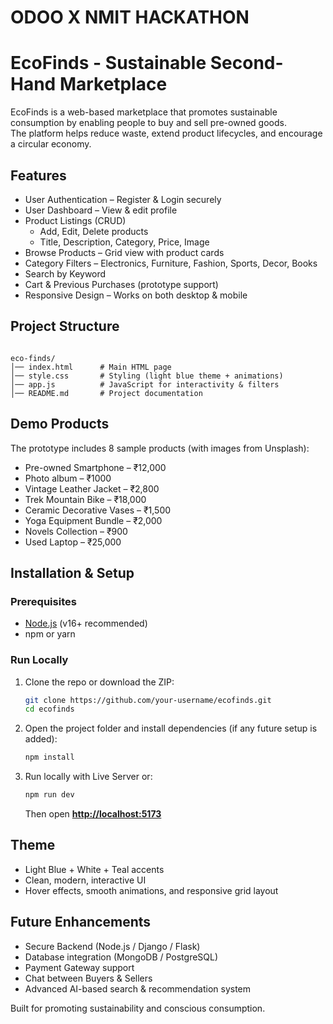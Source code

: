 # ODOO X NMIT HACKATHON

# EcoFinds - Sustainable Second-Hand Marketplace

EcoFinds is a web-based marketplace that promotes sustainable consumption by enabling people to buy and sell pre-owned goods.  
The platform helps reduce waste, extend product lifecycles, and encourage a circular economy.




## Features
- User Authentication – Register & Login securely
- User Dashboard – View & edit profile
- Product Listings (CRUD)  
  - Add, Edit, Delete products  
  - Title, Description, Category, Price, Image
- Browse Products – Grid view with product cards
- Category Filters – Electronics, Furniture, Fashion, Sports, Decor, Books
- Search by Keyword
- Cart & Previous Purchases (prototype support)
- Responsive Design – Works on both desktop & mobile



## Project Structure
```

eco-finds/
│── index.html      # Main HTML page
│── style.css       # Styling (light blue theme + animations)
│── app.js          # JavaScript for interactivity & filters
│── README.md       # Project documentation

````




## Demo Products
The prototype includes 8 sample products (with images from Unsplash):
- Pre-owned Smartphone – ₹12,000  
- Photo album – ₹1000  
- Vintage Leather Jacket – ₹2,800  
- Trek Mountain Bike – ₹18,000  
- Ceramic Decorative Vases – ₹1,500  
- Yoga Equipment Bundle – ₹2,000  
- Novels Collection – ₹900  
- Used Laptop – ₹25,000  




## Installation & Setup

### Prerequisites
- [Node.js](https://nodejs.org/) (v16+ recommended)
- npm or yarn

### Run Locally
1. Clone the repo or download the ZIP:
   ```bash
   git clone https://github.com/your-username/ecofinds.git
   cd ecofinds
    ````

2. Open the project folder and install dependencies (if any future setup is added):

   ```bash
   npm install
   ```

3. Run locally with Live Server or:

   ```bash
   npm run dev
   ```

   Then open **[http://localhost:5173](http://localhost:5173)**



## Theme

* Light Blue + White + Teal accents
* Clean, modern, interactive UI
* Hover effects, smooth animations, and responsive grid layout




## Future Enhancements

* Secure Backend (Node.js / Django / Flask)
* Database integration (MongoDB / PostgreSQL)
* Payment Gateway support
* Chat between Buyers & Sellers
* Advanced AI-based search & recommendation system



Built for promoting sustainability and conscious consumption.

```



